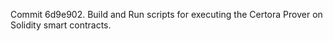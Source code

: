 Commit 6d9e902.                    Build and Run scripts for executing the Certora Prover on Solidity smart contracts.